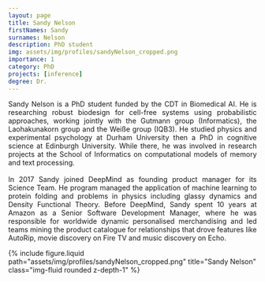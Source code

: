 ```yaml
---
layout: page
title: Sandy Nelson
firstNames: Sandy
surnames: Nelson
description: PhD student
img: assets/img/profiles/sandyNelson_cropped.png
importance: 1
category: PhD
projects: [inference]
degree: Dr.
---
```


<div class="row">
  <div class="col-sm mt-3 mt-md-0">
    <p style="text-align: justify">
      Sandy Nelson is a PhD student funded by the CDT in Biomedical AI. He is researching robust biodesign for 
cell-free systems using probabilistic approaches, working jointly with the Gutmann group (Informatics), the 
Laohakunakorn group and the Weiße group (IQB3). He studied physics and experimental psychology at Durham University 
then a PhD in cognitive science at Edinburgh University. While there, he was involved in research projects at the 
School of Informatics on computational models of memory and text processing. <br> <br>
      In 2017 Sandy joined DeepMind as founding product manager for its Science Team. He program managed the 
application of machine learning to protein folding and problems in physics including glassy dynamics and Density 
Functional Theory. Before DeepMind, Sandy spent 10 years at Amazon as a Senior Software Development Manager, where he 
was responsible for worldwide dynamic personalised merchandising and led teams mining the product catalogue for 
relationships that drove features like AutoRip, movie discovery on Fire TV and music discovery on Echo.
    </p>
  </div>
  <div class="col-sm mt-3 mt-md-0">
    {% 
      include figure.liquid 
      path="assets/img/profiles/sandyNelson_cropped.png" 
      title="Sandy Nelson"
      class="img-fluid rounded z-depth-1" 
    %}
  </div>
</div>
